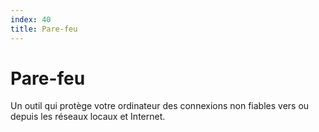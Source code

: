 ```yaml
---
index: 40
title: Pare-feu
---
```

# Pare-feu

Un outil qui protège votre ordinateur des connexions non fiables vers ou depuis les réseaux locaux et Internet.